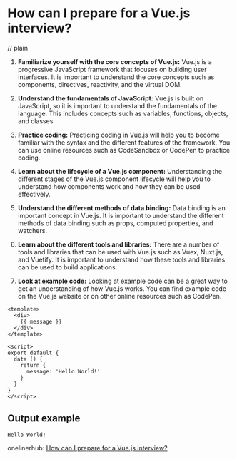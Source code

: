 # How can I prepare for a Vue.js interview?
// plain

1. **Familiarize yourself with the core concepts of Vue.js:** Vue.js is a progressive JavaScript framework that focuses on building user interfaces. It is important to understand the core concepts such as components, directives, reactivity, and the virtual DOM.

2. **Understand the fundamentals of JavaScript:** Vue.js is built on JavaScript, so it is important to understand the fundamentals of the language. This includes concepts such as variables, functions, objects, and classes.

3. **Practice coding:** Practicing coding in Vue.js will help you to become familiar with the syntax and the different features of the framework. You can use online resources such as CodeSandbox or CodePen to practice coding.

4. **Learn about the lifecycle of a Vue.js component:** Understanding the different stages of the Vue.js component lifecycle will help you to understand how components work and how they can be used effectively.

5. **Understand the different methods of data binding:** Data binding is an important concept in Vue.js. It is important to understand the different methods of data binding such as props, computed properties, and watchers.

6. **Learn about the different tools and libraries:** There are a number of tools and libraries that can be used with Vue.js such as Vuex, Nuxt.js, and Vuetify. It is important to understand how these tools and libraries can be used to build applications.

7. **Look at example code:** Looking at example code can be a great way to get an understanding of how Vue.js works. You can find example code on the Vue.js website or on other online resources such as CodePen.

```
<template>
  <div>
    {{ message }}
  </div>
</template>

<script>
export default {
  data () {
    return {
      message: 'Hello World!'
    }
  }
}
</script>
```
## Output example
 `Hello World!`

onelinerhub: [How can I prepare for a Vue.js interview?](https://onelinerhub.com/vue.js/how-can-i-prepare-for-a-vue-js-interview-1687265711)